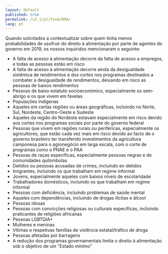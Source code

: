 ```yaml
---
layout: default
published: true
permalink: /v3_1/pt/food/BRA/
lang: pt
---
```


Quando solicitados a contextualizar sobre quem tinha menos probabilidades de usufruir do direito à alimentação por parte de agentes do governo em 2019, os nossos inquiridos mencionaram o seguinte:

-	A falta de acesso à alimentação decorre da falta de acesso a empregos, e todas as pessoas estão em risco
-	A falta de acesso à alimentação decorre ainda da desigualdade sistémica de rendimentos e dos cortes nos programas destinados a combater a desigualdade de rendimentos, deixando em risco as pessoas de baixos rendimentos
-	Pessoas de baixo estatuto socioeconómico, especialmente os sem-abrigo e os que vivem em favelas
-	Populações indígenas
-	Aqueles em certas regiões ou áreas geográficas, incluindo no Norte, Sul, Nordeste, Centro-Oeste e Sudeste
-	Aqueles da região do Nordeste estavam especialmente em risco devido aos cortes nos programas sociais por parte do governo federal
-	Pessoas que vivem em regiões rurais ou periféricas, especialmente os agricultores, que estão cada vez mais em risco devido ao facto de o governo brasileiro ter transferido investimentos da agricultura camponesa para o agronegócio em larga escala, com o corte de programas como o PNAE e o PAA
-	Pessoas de raças específicas, especialmente pessoas negras e de comunidades quilombolas
-	Detidos ou pessoas acusadas de crimes, incluindo ex-detidos
-	Imigrantes, incluindo os que trabalham em regime informal
-	Jovens, especialmente aqueles com baixos níveis de escolaridade
-	Trabalhadores domésticos, incluindo os que trabalham em regime informal
-	Pessoas com deficiência, incluindo problemas de saúde mental 
-	Aqueles com dependências, incluindo de drogas ilícitas e álcool
-	Pessoas idosas
-	Pessoas com convicções religiosas ou culturais específicas, incluindo praticantes de religiões africanas
-	Pessoas LGBTQIA+
-	Mulheres e meninas
-	Vítimas e respetivas famílias de violência estatal/tráfico de droga
-	Pessoas afetadas por barragens
-	A redução dos programas governamentais limita o direito à alimentação sob o objetivo de um "Estado mínimo"
